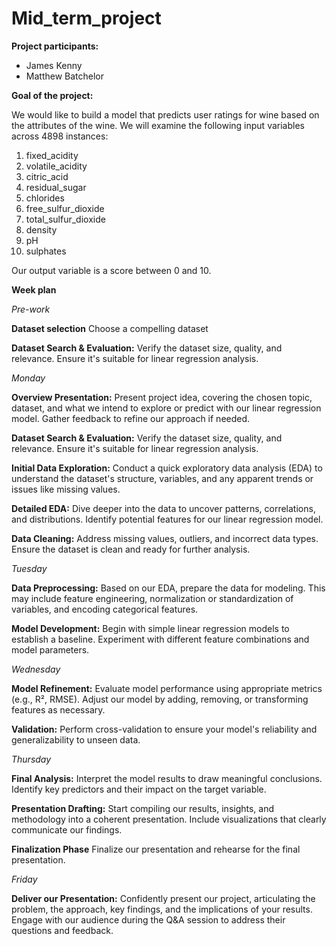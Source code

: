 # Mid_term_project

**Project participants:** 
- James Kenny
- Matthew Batchelor

**Goal of the project:** 

We would like to build a model that predicts user ratings for wine based on the attributes of the wine. 
We will examine the following input variables across 4898 instances: 

1. fixed_acidity	
2. volatile_acidity	
3. citric_acid	
4. residual_sugar	
5. chlorides	
6. free_sulfur_dioxide	
7. total_sulfur_dioxide	
8. density	
9. pH	
10. sulphates

Our output variable is a score between 0 and 10. 

**Week plan**

*Pre-work*

**Dataset selection** Choose a compelling dataset 

**Dataset Search & Evaluation:** Verify the dataset size, quality, and relevance. Ensure it's suitable for linear regression analysis.

*Monday* 

**Overview Presentation:** Present project idea, covering the chosen topic, dataset, and what we intend to explore or predict with our linear regression model. Gather feedback to refine our approach if needed.

**Dataset Search & Evaluation:** Verify the dataset size, quality, and relevance. Ensure it's suitable for linear regression analysis.

**Initial Data Exploration:** Conduct a quick exploratory data analysis (EDA) to understand the dataset's structure, variables, and any apparent trends or issues like missing values.

**Detailed EDA:** Dive deeper into the data to uncover patterns, correlations, and distributions. Identify potential features for our linear regression model.

**Data Cleaning:** Address missing values, outliers, and incorrect data types. Ensure the dataset is clean and ready for further analysis.

*Tuesday* 

**Data Preprocessing:**  Based on our EDA, prepare the data for modeling. This may include feature engineering, normalization or standardization of variables, and encoding categorical features.

**Model Development:** Begin with simple linear regression models to establish a baseline. Experiment with different feature combinations and model parameters.

*Wednesday*

**Model Refinement:** Evaluate model performance using appropriate metrics (e.g., R², RMSE). Adjust our model by adding, removing, or transforming features as necessary.

**Validation:** Perform cross-validation to ensure your model's reliability and generalizability to unseen data.

*Thursday* 

**Final Analysis:** Interpret the model results to draw meaningful conclusions. Identify key predictors and their impact on the target variable.

**Presentation Drafting:** Start compiling our results, insights, and methodology into a coherent presentation. Include visualizations that clearly communicate our findings.

**Finalization Phase** Finalize our presentation and rehearse for the final presentation.

*Friday*

**Deliver our Presentation:** Confidently present our project, articulating the problem, the approach, key findings, and the implications of your results. Engage with our audience during the Q&A session to address their questions and feedback.
